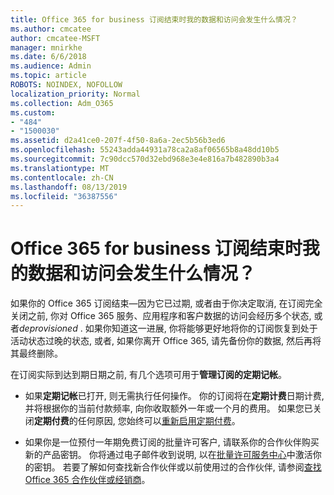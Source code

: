 ```yaml
---
title: Office 365 for business 订阅结束时我的数据和访问会发生什么情况？
ms.author: cmcatee
author: cmcatee-MSFT
manager: mnirkhe
ms.date: 6/6/2018
ms.audience: Admin
ms.topic: article
ROBOTS: NOINDEX, NOFOLLOW
localization_priority: Normal
ms.collection: Adm_O365
ms.custom:
- "484"
- "1500030"
ms.assetid: d2a41ce0-207f-4f50-8a6a-2ec5b56b3ed6
ms.openlocfilehash: 55243adda44931a78ca2a8af06565b8a48dd10b5
ms.sourcegitcommit: 7c90dcc570d32ebd968e3e4e816a7b482890b3a4
ms.translationtype: MT
ms.contentlocale: zh-CN
ms.lasthandoff: 08/13/2019
ms.locfileid: "36387556"
---
```

# <a name="what-happens-to-my-data-and-access-when-my-office-365-for-business-subscription-ends"></a>Office 365 for business 订阅结束时我的数据和访问会发生什么情况？

如果你的 Office 365 订阅结束—因为它已过期, 或者由于你决定取消, 在订阅完全关闭之前, 你对 Office 365 服务、应用程序和客户数据的访问会经历多个状态, 或者*deprovisioned* . 如果你知道这一进展, 你将能够更好地将你的订阅恢复到处于活动状态过晚的状态, 或者, 如果你离开 Office 365, 请先备份你的数据, 然后再将其最终删除。
  
在订阅实际到达到期日期之前, 有几个选项可用于**管理订阅的定期记帐**。
  
- 如果**定期记帐**已打开, 则无需执行任何操作。 你的订阅将在**定期计费**日期计费, 并将根据你的当前付款频率, 向你收取额外一年或一个月的费用。 如果您已关闭**定期付费**的任何原因, 您始终可以[重新启用定期付费](https://docs.microsoft.com/en-us/office365/admin/subscriptions-and-billing/renew-your-subscription#turn-recurring-billing-off-or-on)。

- 如果你是一位预付一年期免费订阅的批量许可客户, 请联系你的合作伙伴购买新的产品密钥。 你将通过电子邮件收到说明, 以在[批量许可服务中心](https://go.microsoft.com/fwlink/p/?LinkID=282016)中激活你的密钥。 若要了解如何查找新合作伙伴或以前使用过的合作伙伴, 请参阅[查找 Office 365 合作伙伴或经销商](https://docs.microsoft.com/en-us/office365/admin/manage/find-your-partner-or-reseller)。